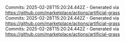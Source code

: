Commits: 2025-02-28T15:20:24.442Z - Generated via https://github.com/marketplace/actions/artificial-grass
<br>
Commits: 2025-02-28T15:20:24.442Z - Generated via https://github.com/marketplace/actions/artificial-grass
<br>
Commits: 2025-02-28T15:20:24.442Z - Generated via https://github.com/marketplace/actions/artificial-grass
<br>
